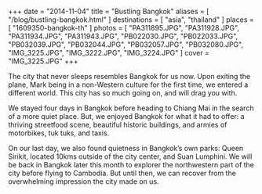 +++
date    = "2014-11-04"
title   = "Bustling Bangkok"
aliases = [ "/blog/bustling-bangkok.html" ]
destinations = [ "asia", "thailand" ]
places  = [ "1609350-bangkok-th" ]
photos  = [
  "PA311895.JPG", "PA311928.JPG", "PA311934.JPG", "PA311943.JPG", "PB022030.JPG",
  "PB022033.JPG", "PB032039.JPG", "PB032044.JPG", "PB032057.JPG", "PB032080.JPG",
  "IMG_3225.JPG", "IMG_3222.JPG", "IMG_3224.JPG"
]
cover = "IMG_3225.JPG"
+++

The city that never sleeps resembles Bangkok for us now. Upon exiting the plane, Mark being in a non-Western culture for the first time, we entered a different world. This city has so much going on, and will drag you with.
<!--more-->
We stayed four days in Bangkok before heading to Chiang Mai in the search of a more quiet place. But, we enjoyed Bangkok for what it had to offer: a thriving streetfood scene, beautiful historic buildings, and armies of motorbikes, tuk tuks, and taxis.

On our last day, we also found quietness in Bangkok’s own parks: Queen Sirikit, located 10kms outside of the city center, and Suan Lumphini. We will be back in Bangkok later this month to explorer the northwestern part of the city before flying to Cambodia. But until then, we can recover from the overwhelming impression the city made on us.